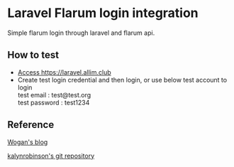 <h1>Laravel Flarum login integration</h1>
   <p>Simple flarum login through laravel and flarum api.</p>
   <h2>How to test</h2>
   <ul>
      <li><a href="https://laravel.allim.club">Access https://laravel.allim.club</a></li>
      <li>Create test login credential and then login, or use below test account to login</li>
      test email : test@test.org
      <br>
      test password : test1234
   </ul>
   <h2>Reference</h2>
      <p><a href="https://wogan.blog/2017/02/12/integrating-laravel-and-flarum/">Wogan's blog</a></p>
      <p><a href="https://github.com/kalynrobinson/flarum-laravel-integration">kalynrobinson's git repository</a></p>
